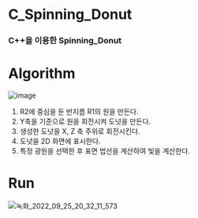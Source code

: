 # C_Spinning_Donut
### C++을 이용한 Spinning_Donut

# Algorithm
![image](https://user-images.githubusercontent.com/82009667/192141827-174d9dd9-f028-4efb-8ec6-743faadc08df.png)
1. R2에 중심을 둔 반지름 R1의 원을 만든다.
2. Y축을 기준으로 원을 회전시켜 도넛을 만든다.
3. 생성한 도넛을 X, Z 축 주위로 회전시킨다.
4. 도넛을 2D 화면에 표시한다.
5. 특정 광원을 선택한 후 표면 법선을 계산하여 빛을 계산한다.

# Run
![녹화_2022_09_25_20_32_11_573](https://user-images.githubusercontent.com/82009667/192141243-917ca92e-f13c-41d5-9661-d750734a1e06.gif)
